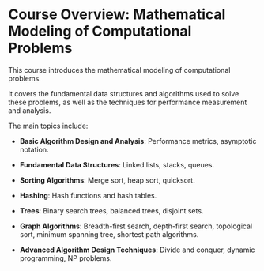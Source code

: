 # Course Overview: Mathematical Modeling of Computational Problems

This course introduces the mathematical modeling of computational problems. 

It covers the fundamental data structures and algorithms used to solve these problems, as well as the techniques for performance measurement and analysis. 

The main topics include:

- **Basic Algorithm Design and Analysis**: Performance metrics, asymptotic notation.

- **Fundamental Data Structures**: Linked lists, stacks, queues.

- **Sorting Algorithms**: Merge sort, heap sort, quicksort.

- **Hashing**: Hash functions and hash tables.

- **Trees**: Binary search trees, balanced trees, disjoint sets.

- **Graph Algorithms**: Breadth-first search, depth-first search, topological sort, minimum spanning tree, shortest path algorithms.

- **Advanced Algorithm Design Techniques**: Divide and conquer, dynamic programming, NP problems.
